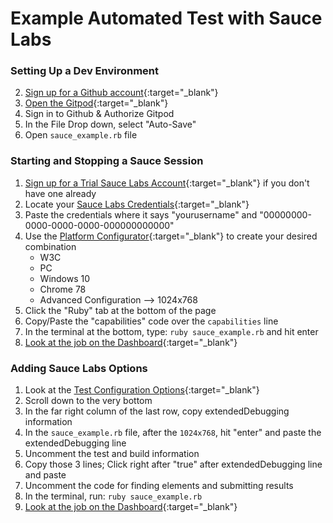 # Example Automated Test with Sauce Labs

### Setting Up a Dev Environment

2. [Sign up for a Github account](https://github.com/join){:target="_blank"}
3. [Open the Gitpod](https://gitpod.io/#https://github.com/saucelabs-training/kickoff2020-testing-intro){:target="_blank"}
4. Sign in to Github & Authorize Gitpod
5. In the File Drop down, select "Auto-Save"
6. Open `sauce_example.rb` file

### Starting and Stopping a Sauce Session

1. [Sign up for a Trial Sauce Labs Account](https://saucelabs.com/sign-up){:target="_blank"} if you don't have one already
6. Locate your [Sauce Labs Credentials](https://app.saucelabs.com/user-settings){:target="_blank"}
7. Paste the credentials where it says "yourusername" and "00000000-0000-0000-0000-000000000000"
8. Use the [Platform Configurator](https://wiki.saucelabs.com/display/DOCS/Platform+Configurator#/){:target="_blank"}
 to create your desired combination
    * W3C
    * PC
    * Windows 10
    * Chrome 78
    * Advanced Configuration --> 1024x768
9. Click the "Ruby" tab at the bottom of the page
10. Copy/Paste the "capabilities" code over the `capabilities` line
11. In the terminal at the bottom, type: `ruby sauce_example.rb` and hit enter
12. [Look at the job on the Dashboard](https://app.saucelabs.com/dashboard/tests){:target="_blank"}

### Adding Sauce Labs Options

1. Look at the [Test Configuration Options](https://docs.saucelabs.com/reference/test-configuration/){:target="_blank"}
2. Scroll down to the very bottom
3. In the far right column of the last row, copy extendedDebugging information
4. In the `sauce_example.rb` file, after the `1024x768`, hit "enter" and paste the extendedDebugging line
5. Uncomment the test and build information
6. Copy those 3 lines; Click right after "true" after extendedDebugging line and paste 
5. Uncomment the code for finding elements and submitting results
6. In the terminal, run: `ruby sauce_example.rb`
7. [Look at the job on the Dashboard](https://app.saucelabs.com/dashboard/tests){:target="_blank"}
